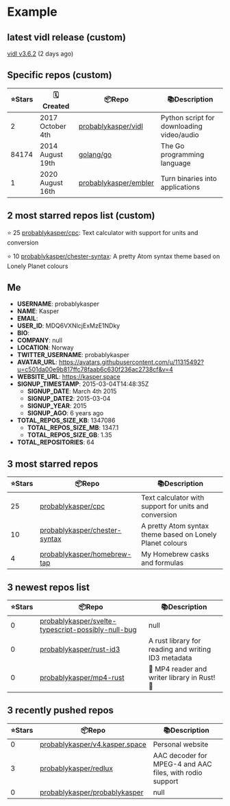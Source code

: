 # Example


## latest vidl release (custom)

[vidl v3.6.2](https://github.com/probablykasper/vidl/releases/tag/v3.6.2) (2 days ago)

## Specific repos (custom)

| ⭐️Stars   | 🗓Created | 📦Repo    | 📚Description |
| --------- | -------- | ----------- | -------------- |
| 2 | 2017 October 4th | [probablykasper/vidl](https://github.com/probablykasper/vidl) | Python script for downloading video/audio |
| 84174 | 2014 August 19th | [golang/go](https://github.com/golang/go) | The Go programming language |
| 1 | 2020 August 16th | [probablykasper/embler](https://github.com/probablykasper/embler) | Turn binaries into applications |

## 2 most starred repos list (custom)

⭐️ 25 [probablykasper/cpc](https://github.com/probablykasper/cpc): Text calculator with support for units and conversion

⭐️ 10 [probablykasper/chester-syntax](https://github.com/probablykasper/chester-syntax): A pretty Atom syntax theme based on Lonely Planet colours


## Me

- **USERNAME**: probablykasper
- **NAME**: Kasper
- **EMAIL**: 
- **USER_ID**: MDQ6VXNlcjExMzE1NDky
- **BIO**: 
- **COMPANY**: null
- **LOCATION**: Norway
- **TWITTER_USERNAME**: probablykasper
- **AVATAR_URL**: https://avatars.githubusercontent.com/u/11315492?u=c501da00e9b817ffc78faab6c630f236ac2738cf&v=4
- **WEBSITE_URL**: https://kasper.space
- **SIGNUP_TIMESTAMP**: 2015-03-04T14:48:35Z
  - **SIGNUP_DATE**: March 4th 2015
  - **SIGNUP_DATE2**: 2015-03-04
  - **SIGNUP_YEAR**: 2015
  - **SIGNUP_AGO**: 6 years ago
- **TOTAL_REPOS_SIZE_KB**: 1347086
  - **TOTAL_REPOS_SIZE_MB**: 1347.1
  - **TOTAL_REPOS_SIZE_GB**: 1.35
- **TOTAL_REPOSITORIES**: 64

## 3 most starred repos

| ⭐️Stars   | 📦Repo    | 📚Description |
| --------- | ----------- | -------------- |
| 25 | [probablykasper/cpc](https://github.com/probablykasper/cpc) | Text calculator with support for units and conversion |
| 10 | [probablykasper/chester-syntax](https://github.com/probablykasper/chester-syntax) | A pretty Atom syntax theme based on Lonely Planet colours |
| 4 | [probablykasper/homebrew-tap](https://github.com/probablykasper/homebrew-tap) | My Homebrew casks and formulas |

## 3 newest repos list

| ⭐️Stars   | 📦Repo    | 📚Description |
| --------- | ----------- | -------------- |
| 0 | [probablykasper/svelte-typescript-possibly-null-bug](https://github.com/probablykasper/svelte-typescript-possibly-null-bug) | null |
| 0 | [probablykasper/rust-id3](https://github.com/probablykasper/rust-id3) | A rust library for reading and writing ID3 metadata |
| 0 | [probablykasper/mp4-rust](https://github.com/probablykasper/mp4-rust) | :movie_camera: MP4 reader and writer library in Rust! 🦀 |

## 3 recently pushed repos

| ⭐️Stars   | 📦Repo    | 📚Description |
| --------- | ----------- | -------------- |
| 0 | [probablykasper/v4.kasper.space](https://github.com/probablykasper/v4.kasper.space) | Personal website |
| 3 | [probablykasper/redlux](https://github.com/probablykasper/redlux) | AAC decoder for MPEG-4 and AAC files, with rodio support |
| 0 | [probablykasper/probablykasper](https://github.com/probablykasper/probablykasper) | null |
